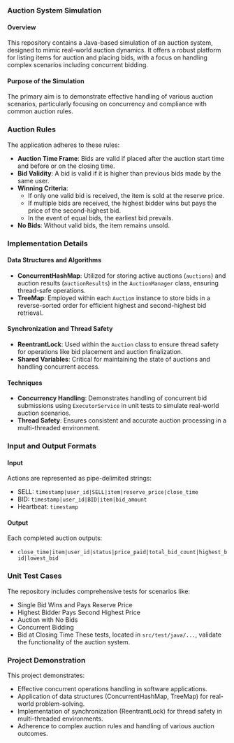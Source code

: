 ### Auction System Simulation

#### Overview
This repository contains a Java-based simulation of an auction system, designed to mimic real-world auction dynamics. It offers a robust platform for listing items for auction and placing bids, with a focus on handling complex scenarios including concurrent bidding.

#### Purpose of the Simulation
The primary aim is to demonstrate effective handling of various auction scenarios, particularly focusing on concurrency and compliance with common auction rules.

### Auction Rules
The application adheres to these rules:
- **Auction Time Frame**: Bids are valid if placed after the auction start time and before or on the closing time.
- **Bid Validity**: A bid is valid if it is higher than previous bids made by the same user.
- **Winning Criteria**:
   - If only one valid bid is received, the item is sold at the reserve price.
   - If multiple bids are received, the highest bidder wins but pays the price of the second-highest bid.
   - In the event of equal bids, the earliest bid prevails.
- **No Bids**: Without valid bids, the item remains unsold.

### Implementation Details
#### Data Structures and Algorithms
- **ConcurrentHashMap**: Utilized for storing active auctions (`auctions`) and auction results (`auctionResults`) in the `AuctionManager` class, ensuring thread-safe operations.
- **TreeMap**: Employed within each `Auction` instance to store bids in a reverse-sorted order for efficient highest and second-highest bid retrieval.

#### Synchronization and Thread Safety
- **ReentrantLock**: Used within the `Auction` class to ensure thread safety for operations like bid placement and auction finalization.
- **Shared Variables**: Critical for maintaining the state of auctions and handling concurrent access.

#### Techniques
- **Concurrency Handling**: Demonstrates handling of concurrent bid submissions using `ExecutorService` in unit tests to simulate real-world auction scenarios.
- **Thread Safety**: Ensures consistent and accurate auction processing in a multi-threaded environment.

### Input and Output Formats
#### Input
Actions are represented as pipe-delimited strings:
- SELL: `timestamp|user_id|SELL|item|reserve_price|close_time`
- BID: `timestamp|user_id|BID|item|bid_amount`
- Heartbeat: `timestamp`

#### Output
Each completed auction outputs:
- `close_time|item|user_id|status|price_paid|total_bid_count|highest_bid|lowest_bid`

### Unit Test Cases
The repository includes comprehensive tests for scenarios like:
- Single Bid Wins and Pays Reserve Price
- Highest Bidder Pays Second Highest Price
- Auction with No Bids
- Concurrent Bidding
- Bid at Closing Time
These tests, located in `src/test/java/...`, validate the functionality of the auction system.

### Project Demonstration
This project demonstrates:
- Effective concurrent operations handling in software applications.
- Application of data structures (ConcurrentHashMap, TreeMap) for real-world problem-solving.
- Implementation of synchronization (ReentrantLock) for thread safety in multi-threaded environments.
- Adherence to complex auction rules and handling of various auction outcomes.
